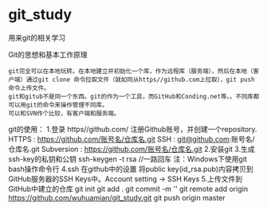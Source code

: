 ﻿# git_study
用来git的相关学习

Git的思想和基本工作原理

    git完全可以在本地玩转。在本地建立并初始化一个库，作为远程库（服务端），然后在本地（客户端）通过git clone 命令拉取文件（就如同从https//github.com上拉取），git push 命令上传文件。
    git和gitub不是同一个东西。git的作为一个工具，而GitHub和Conding.net等。。不同库都可以用git的命令来操作管理不同库。
    可以和SVN作个比较，有客户端和服务端。

git的使用：
1.登录 https//github.com/ 注册Github账号，并创建一个repository.
	HTTPS : https://github.com/账号名/仓库名.git
	SSH : git@github.com:账号名/仓库名.git
	Subversion : https://github.com/账号名/仓库名.git
2.安装git
3.生成ssh-key的私钥和公钥
	ssh-keygen -t rsa  //一路回车
注：Windows下使用git bash操作命令行
4.ssh 在github中的设置
	将public key(id_rsa.pub)内容拷贝到GitHub服务器的SSH Keys中。Account setting -> SSH Keys
5.上传文件到GitHub中建立的仓库
	git init
	git add .
	git commit -m ''
	git remote add origin https://github.com/wuhuamian/git_study.git
	git push origin master

   